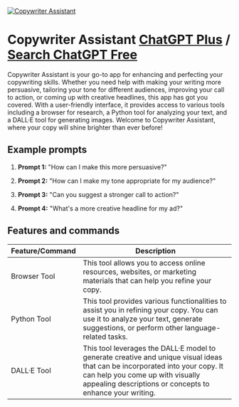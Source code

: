
[![Copywriter Assistant](https://files.oaiusercontent.com/file-WHRyOZOnCjKIZ3yjSSuVO3n7?se=2123-10-16T06%3A44%3A03Z&sp=r&sv=2021-08-06&sr=b&rscc=max-age%3D31536000%2C%20immutable&rscd=attachment%3B%20filename%3D4d1341a7-b5a5-406e-8195-da3f10e0de78.png&sig=RlSLJHPsdOTDAc5lHgn4DeVQeuSvQRwHNzon6c4UFTY%3D)](https://chat.openai.com/g/g-BLXN541o5-copywriter-assistant)

# Copywriter Assistant [ChatGPT Plus](https://chat.openai.com/g/g-BLXN541o5-copywriter-assistant) / [Search ChatGPT Free](https://gptcall.net/index.html#/?search=Copywriter%20Assistant)

Copywriter Assistant is your go-to app for enhancing and perfecting your copywriting skills. Whether you need help with making your writing more persuasive, tailoring your tone for different audiences, improving your call to action, or coming up with creative headlines, this app has got you covered. With a user-friendly interface, it provides access to various tools including a browser for research, a Python tool for analyzing your text, and a DALL·E tool for generating images. Welcome to Copywriter Assistant, where your copy will shine brighter than ever before!

## Example prompts

1. **Prompt 1:** "How can I make this more persuasive?"

2. **Prompt 2:** "How can I make my tone appropriate for my audience?"

3. **Prompt 3:** "Can you suggest a stronger call to action?"

4. **Prompt 4:** "What's a more creative headline for my ad?"

## Features and commands

| Feature/Command | Description |
| --- | --- |
| Browser Tool | This tool allows you to access online resources, websites, or marketing materials that can help you refine your copy. |
| Python Tool | This tool provides various functionalities to assist you in refining your copy. You can use it to analyze your text, generate suggestions, or perform other language-related tasks. |
| DALL·E Tool | This tool leverages the DALL·E model to generate creative and unique visual ideas that can be incorporated into your copy. It can help you come up with visually appealing descriptions or concepts to enhance your writing. |


